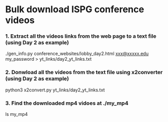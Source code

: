 # Bulk download ISPG conference videos

### 1. Extract all the videos links from the web page to a text file (using Day 2 as example)
./gen_info.py conference_websites/lobby_day2.html xxx@xxxxx.edu my_password > yt_links/day2_yt_links.txt


### 2. Donwload all the videos from the text file using x2converter (using Day 2 as example)
python3 x2convert.py yt_links/day2_yt_links.txt


### 3. Find the downloaded mp4 vidoes at ./my_mp4
ls my_mp4
